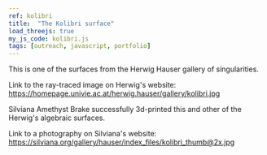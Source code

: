 ```yaml
---
ref: kolibri
title:  "The Kolibri surface"
load_threejs: true
my_js_code: kolibri.js
tags: [outreach, javascript, portfolio]
---
```


This is one of the surfaces from the Herwig Hauser gallery of singularities.

Link to the ray-traced image on Herwig's website: <https://homepage.univie.ac.at/herwig.hauser/gallery/kolibri.jpg>

Silviana Amethyst Brake successfully 3d-printed this and other of the Herwig's algebraic surfaces.

Link to a photography on Silviana's website: <https://silviana.org/gallery/hauser/index_files/kolibri_thumb@2x.jpg>
